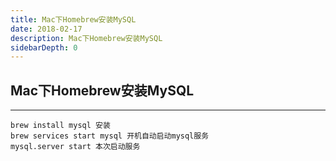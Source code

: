 ```yaml
---
title: Mac下Homebrew安装MySQL
date: 2018-02-17
description: Mac下Homebrew安装MySQL
sidebarDepth: 0
---
```


## Mac下Homebrew安装MySQL

---
```text
brew install mysql 安装
brew services start mysql 开机自动启动mysql服务
mysql.server start 本次启动服务
```
